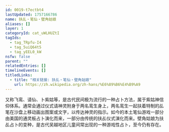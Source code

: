 ```yaml
---
id: 0019-t7ectbt4
lastUpdated: 1757166786
name: 扶乩・笔仙・壁角姑娘
aliases: []
layer: 1
categoryId: cat_uWLHUZtI
tagIds:
  - tag_TRpfu-I4
  - tag_5uiQ64t5
  - tag_yEEL0_kW
nsfw: false
parent: ""
relatedEntries: []
timelineEvents: []
titledLinks:
  - title: "相关链接: 扶乩・笔仙・壁角姑娘"
    url: https://zh.wikipedia.org/zh-hans/%E6%89%B6%E4%B9%A9
---
```


又称飞鸾、请仙、卜紫姑等，是古代民间极为流行的一种占卜方法，属于紫姑神信仰体系。通常会通过仪式请神灵附身于两名鸾生身上，两名鸾生一起扶着特制的乩笔在沙盘上移动画出图案或文字，以传达神灵的指示。如今的本土笔仙游戏一部分由美国的通灵板占卜演化而来，一部分由传统的扶乩仪式演化而来。壁角姑娘为扶乩占卜的变种，是古代吴越地区儿童间常出现的一种游戏性占卜，至今仍有存在。